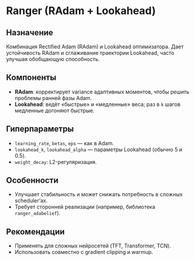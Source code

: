 # Ranger (RAdam + Lookahead)

## Назначение
Комбинация Rectified Adam (RAdam) и Lookahead оптимизатора. Дает устойчивость RAdam и сглаживание траектории Lookahead, часто улучшая обобщающую способность.

## Компоненты
- **RAdam**: корректирует variance адаптивных моментов, чтобы решить проблемы ранней фазы Adam.
- **Lookahead**: ведёт «быстрые» и «медленные» веса; раз в `k` шагов медленные догоняют быстрые.

## Гиперпараметры
- `learning_rate`, `betas`, `eps` — как в Adam.
- `lookahead_k`, `lookahead_alpha` — параметры Lookahead (обычно 5 и 0.5).
- `weight_decay`: L2-регуляризация.

## Особенности
- Улучшает стабильность и может снижать потребность в сложных scheduler’ах.
- Требует сторонней реализации (например, библиотека `ranger_adabelief`).

## Рекомендации
- Применять для сложных нейросетей (TFT, Transformer, TCN).
- Использовать совместно с gradient clipping и warmup.
